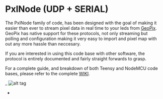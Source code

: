 # PxlNode (UDP + SERIAL)

The PxlNode family of code, has been designed with the goal of making it easier than ever to stream pixel data in real time to your leds from [GeoPix](http://www.geopix.io). GeoPix has native support for these protocols, not only streaming but polling and configuration making it very easy to import and pixel map with out any more hassle than neccesary.

If you are interested in using this code base with other software, the protocol is entirely documented and fairly straight forwards to grasp.

For a complete guide, and breakdown of both Teensy and NodeMCU code bases, please refer to the complete [WIKI](https://github.com/EnviralDesign/NodeMCU-Arduino-Pixel-Driver/wiki).

_
![alt tag](https://www.enviral-design.com/blog/wp-content/uploads/2017/11/cool-PxlNode.jpg)

-
